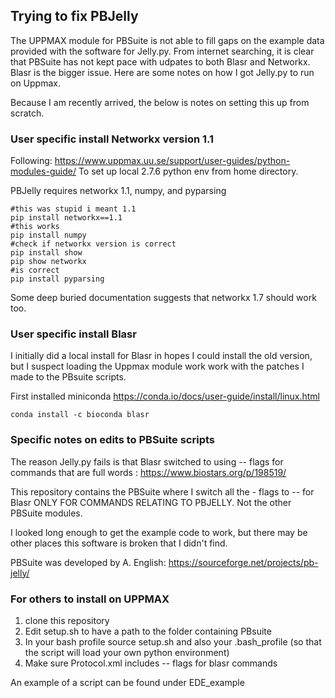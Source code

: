 ## Trying to fix PBJelly

The UPPMAX module for PBSuite is not able to fill gaps on the example data provided with the software for Jelly.py. From internet searching, it is clear that PBSuite has not kept pace with udpates to both Blasr and Networkx. Blasr is the bigger issue. Here are some notes on how I got Jelly.py to run on Uppmax.

Because I am recently arrived, the below is notes on setting this up from scratch.

### User specific install Networkx version 1.1
Following: https://www.uppmax.uu.se/support/user-guides/python-modules-guide/
To set up local 2.7.6 python env from home directory.

PBJelly requires networkx 1.1, numpy, and pyparsing

```
#this was stupid i meant 1.1
pip install networkx==1.1
#this works
pip install numpy
#check if networkx version is correct
pip install show
pip show networkx
#is correct
pip install pyparsing
```

Some deep buried documentation suggests that networkx 1.7 should work too.

###  User specific install Blasr

I initially did a local install for Blasr in hopes I could install the old version, but I suspect loading the Uppmax module work work with the patches I made to the PBsuite scripts.

First installed miniconda
https://conda.io/docs/user-guide/install/linux.html
```
conda install -c bioconda blasr
````

### Specific notes on edits to PBSuite scripts

The reason Jelly.py fails is that Blasr switched to using -- flags for commands that are full words : https://www.biostars.org/p/198519/

This repository contains the PBSuite where I switch all the - flags to -- for Blasr ONLY FOR COMMANDS RELATING TO PBJELLY. Not the other PBSuite modules.

I looked long enough to get the example code to work, but there may be other places this software is broken that I didn't find.

PBSuite was developed by A. English: https://sourceforge.net/projects/pb-jelly/

### For others to install on UPPMAX

1) clone this repository
2) Edit setup.sh to have a path to the folder containing PBsuite
3) In your bash profile source setup.sh and also your .bash_profile (so that the script will load your own python environment)
4) Make sure Protocol.xml includes -- flags for blasr commands

An example of a script can be found under EDE_example
